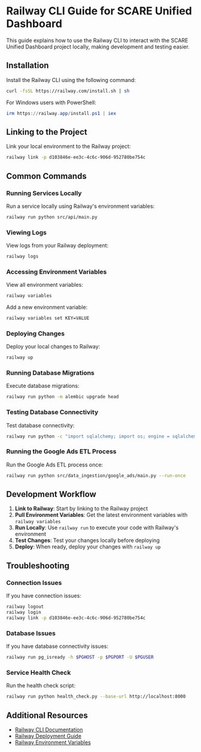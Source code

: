 # Railway CLI Guide for SCARE Unified Dashboard

This guide explains how to use the Railway CLI to interact with the SCARE Unified Dashboard project locally, making development and testing easier.

## Installation

Install the Railway CLI using the following command:

```bash
curl -fsSL https://railway.com/install.sh | sh
```

For Windows users with PowerShell:

```powershell
irm https://railway.app/install.ps1 | iex
```

## Linking to the Project

Link your local environment to the Railway project:

```bash
railway link -p d103846e-ee3c-4c6c-906d-952780be754c
```

## Common Commands

### Running Services Locally

Run a service locally using Railway's environment variables:

```bash
railway run python src/api/main.py
```

### Viewing Logs

View logs from your Railway deployment:

```bash
railway logs
```

### Accessing Environment Variables

View all environment variables:

```bash
railway variables
```

Add a new environment variable:

```bash
railway variables set KEY=VALUE
```

### Deploying Changes

Deploy your local changes to Railway:

```bash
railway up
```

### Running Database Migrations

Execute database migrations:

```bash
railway run python -m alembic upgrade head
```

### Testing Database Connectivity

Test database connectivity:

```bash
railway run python -c "import sqlalchemy; import os; engine = sqlalchemy.create_engine(os.environ.get('DATABASE_URL')); conn = engine.connect(); conn.close(); print('Database connection successful!')"
```

### Running the Google Ads ETL Process

Run the Google Ads ETL process once:

```bash
railway run python src/data_ingestion/google_ads/main.py --run-once
```

## Development Workflow

1. **Link to Railway**: Start by linking to the Railway project
2. **Pull Environment Variables**: Get the latest environment variables with `railway variables`
3. **Run Locally**: Use `railway run` to execute your code with Railway's environment
4. **Test Changes**: Test your changes locally before deploying
5. **Deploy**: When ready, deploy your changes with `railway up`

## Troubleshooting

### Connection Issues

If you have connection issues:

```bash
railway logout
railway login
railway link -p d103846e-ee3c-4c6c-906d-952780be754c
```

### Database Issues

If you have database connectivity issues:

```bash
railway run pg_isready -h $PGHOST -p $PGPORT -U $PGUSER
```

### Service Health Check

Run the health check script:

```bash
railway run python health_check.py --base-url http://localhost:8000
```

## Additional Resources

- [Railway CLI Documentation](https://docs.railway.app/develop/cli)
- [Railway Deployment Guide](https://docs.railway.app/deploy/deployments)
- [Railway Environment Variables](https://docs.railway.app/develop/variables)
